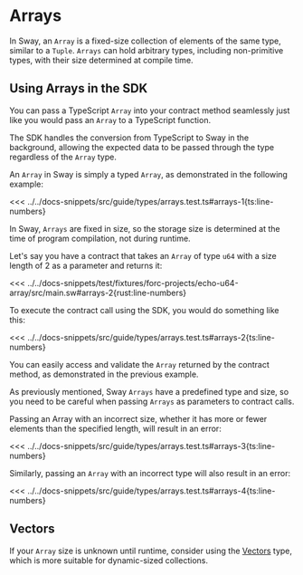# Arrays

In Sway, an `Array` is a fixed-size collection of elements of the same type, similar to a `Tuple`. `Arrays` can hold arbitrary types, including non-primitive types, with their size determined at compile time.

## Using Arrays in the SDK

You can pass a TypeScript `Array` into your contract method seamlessly just like you would pass an `Array` to a TypeScript function.

The SDK handles the conversion from TypeScript to Sway in the background, allowing the expected data to be passed through the type regardless of the `Array` type.

An `Array` in Sway is simply a typed `Array`, as demonstrated in the following example:

<<< ../../docs-snippets/src/guide/types/arrays.test.ts#arrays-1{ts:line-numbers}

In Sway, `Arrays` are fixed in size, so the storage size is determined at the time of program compilation, not during runtime.

Let's say you have a contract that takes an `Array` of type `u64` with a size length of 2 as a parameter and returns it:

<<< ../../docs-snippets/test/fixtures/forc-projects/echo-u64-array/src/main.sw#arrays-2{rust:line-numbers}

To execute the contract call using the SDK, you would do something like this:

<<< ../../docs-snippets/src/guide/types/arrays.test.ts#arrays-2{ts:line-numbers}

You can easily access and validate the `Array` returned by the contract method, as demonstrated in the previous example.

As previously mentioned, Sway `Arrays` have a predefined type and size, so you need to be careful when passing `Arrays` as parameters to contract calls.

Passing an Array with an incorrect size, whether it has more or fewer elements than the specified length, will result in an error:

<<< ../../docs-snippets/src/guide/types/arrays.test.ts#arrays-3{ts:line-numbers}

Similarly, passing an `Array` with an incorrect type will also result in an error:

<<< ../../docs-snippets/src/guide/types/arrays.test.ts#arrays-4{ts:line-numbers}

## Vectors

If your `Array` size is unknown until runtime, consider using the [Vectors](./vectors.md) type, which is more suitable for dynamic-sized collections.
